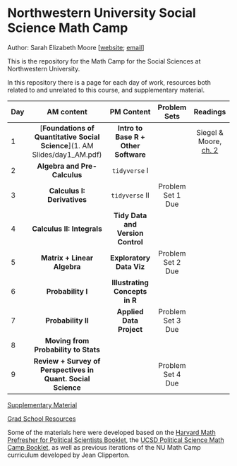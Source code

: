 # Northwestern University Social Science Math Camp

Author: Sarah Elizabeth Moore [[website](sarah-moore.github.io); [email](mailto:sarahmoore2022@u.northwestern.edu)]

This is the repository for the Math Camp for the Social Sciences at Northwestern University.

In this repository there is a page for each day of work, resources both related to and unrelated to this course, and supplementary material.

| Day |                   AM content                   |              PM Content              |   Problem Sets    | Readings  |
|-----|:----------------------------------------------:|:------------------------------------:|:-----------------:|:-----------------:|
| 1   | [**Foundations of Quantitative Social Science**](1. AM Slides/day1_AM.pdf) | **Intro to Base R + Other Software** |                   | Siegel & Moore, [ch. 2](supplementary_material/mooresiegel_algebra.pdf) |
| 2   |          **Algebra and Pre-Calculus**          |            `tidyverse` I             |                   | |
| 3   |          **Calculus I: Derivatives**           |            `tidyverse` II            | Problem Set 1 Due | |
| 4   |           **Calculus II: Integrals**           |  **Tidy Data and Version Control**   |                   | |
| 5   |               **Matrix + Linear Algebra**      |       **Exploratory Data Viz**       | Problem Set 2 Due | |
| 6   |               **Probability I**                |  **Illustrating Concepts in R**      |                   | |
| 7   |              **Probability II**                |           **Applied Data Project**   | Problem Set 3 Due | |
| 8   |             **Moving from Probability to Stats** |                                    |                   | |
| 9   |          **Review + Survey of Perspectives in Quant. Social Science**    |            | Problem Set 4 Due | |

[Supplementary Material](supplementary_material/README.md)

[Grad School Resources](resources/README.md)

Some of the materials here were developed based on the [Harvard Math Prefresher for Political Scientists Booklet](https://iqss.github.io/prefresher/), the [UCSD Political Science Math Camp Booklet](https://ucsdpolimathcamp.github.io/MathCamp/), as well as previous iterations of the NU Math Camp curriculum developed by Jean Clipperton. 
